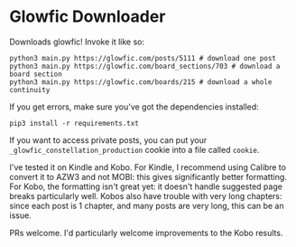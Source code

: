 # Glowfic Downloader

Downloads glowfic! Invoke it like so:

```
python3 main.py https://glowfic.com/posts/5111 # download one post
python3 main.py https://glowfic.com/board_sections/703 # download a board section
python3 main.py https://glowfic.com/boards/215 # download a whole continuity
```

If you get errors, make sure you've got the dependencies installed:

```
pip3 install -r requirements.txt
```

If you want to access private posts, you can put your `_glowfic_constellation_production` cookie into a file called `cookie`.

I've tested it on Kindle and Kobo.
For Kindle, I recommend using Calibre to convert it to AZW3 and not MOBI: this gives significantly better formatting.
For Kobo, the formatting isn't great yet: it doesn't handle suggested page breaks particularly well.
Kobos also have trouble with very long chapters: since each post is 1 chapter, and many posts are very long, this can be an issue.

PRs welcome. I'd particularly welcome improvements to the Kobo results.
